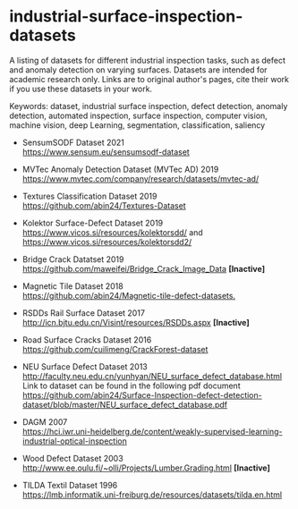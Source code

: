 # industrial-surface-inspection-datasets
A listing of datasets for different industrial inspection tasks, such as defect and anomaly detection on varying surfaces.
Datasets are intended for academic research only. Links are to original author's pages, cite their work if you use these datasets in your work.

Keywords: dataset, industrial surface inspection, defect detection, anomaly detection,
automated inspection, surface inspection, computer vision, machine vision, deep Learning, 
segmentation, classification, saliency


* SensumSODF Dataset 2021<br />
https://www.sensum.eu/sensumsodf-dataset

* MVTec Anomaly Detection Dataset (MVTec AD) 2019<br />
https://www.mvtec.com/company/research/datasets/mvtec-ad/

* Textures Classification Dataset 2019<br />
https://github.com/abin24/Textures-Dataset

* Kolektor Surface-Defect Dataset 2019<br />
https://www.vicos.si/resources/kolektorsdd/
and
https://www.vicos.si/resources/kolektorsdd2/

* Bridge Crack Datatset 2019<br />
https://github.com/maweifei/Bridge_Crack_Image_Data **[Inactive]**

* Magnetic Tile Dataset 2018<br />
<https://github.com/abin24/Magnetic-tile-defect-datasets.>

* RSDDs Rail Surface Dataset 2017<br />
http://icn.bjtu.edu.cn/Visint/resources/RSDDs.aspx **[Inactive]** 

* Road Surface Cracks Dataset 2016<br />
https://github.com/cuilimeng/CrackForest-dataset

* NEU Surface Defect Dataset 2013<br />
http://faculty.neu.edu.cn/yunhyan/NEU_surface_defect_database.html<br />
Link to dataset can be found in the following pdf document<br />
https://github.com/abin24/Surface-Inspection-defect-detection-dataset/blob/master/NEU_surface_defect_database.pdf

* DAGM 2007<br />
https://hci.iwr.uni-heidelberg.de/content/weakly-supervised-learning-industrial-optical-inspection

* Wood Defect Dataset 2003<br />
http://www.ee.oulu.fi/~olli/Projects/Lumber.Grading.html **[Inactive]** 

* TILDA Textil Dataset 1996<br />
https://lmb.informatik.uni-freiburg.de/resources/datasets/tilda.en.html



